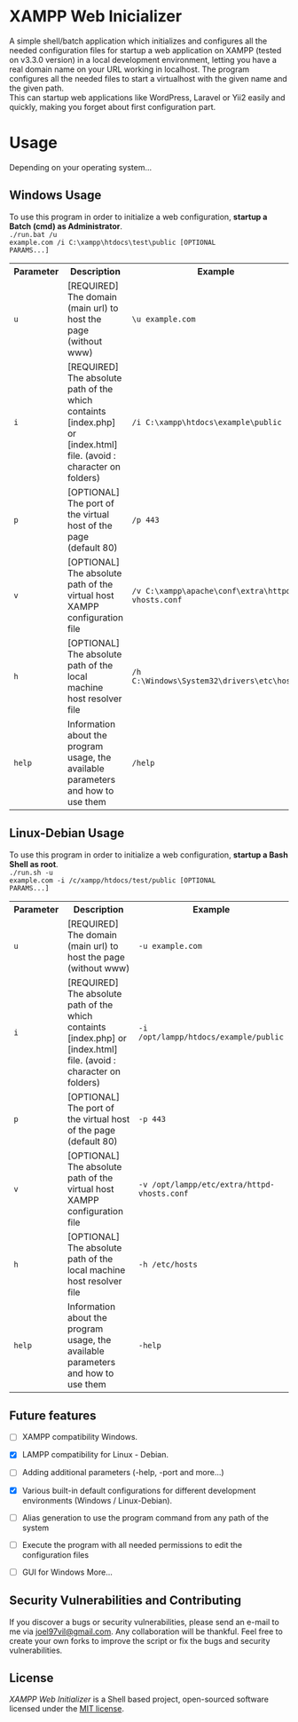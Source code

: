 # XAMPP Web Inicializer
A simple shell/batch application which initializes and configures all the needed configuration files for startup a web application on XAMPP (tested on v3.3.0 version) in a local development environment, letting you have a real domain name on your URL working in localhost. The program configures all the needed files to start a virtualhost with the given name and the given path.
<br />
This can startup web applications like WordPress, Laravel or Yii2 easily and quickly, making you forget about first configuration part.

# Usage
Depending on your operating system...

## Windows Usage
To use this program in order to initialize a web configuration, <b>startup a Batch (cmd) as Administrator</b>.
<br />
<code>./run.bat /u example.com /i C:\xampp\htdocs\test\public [OPTIONAL PARAMS...]</code>

<table>
    <tr>
        <th>Parameter</th>
        <th>Description</th>
        <th>Example</th>
    </tr>
    <tr>
        <td><code>u</code></td>
        <td>[REQUIRED] The domain (main url) to host the page (without www)</td>
        <td><code>\u example.com</code></td>
    </tr>
    <tr>
        <td><code>i</code></td>
        <td>[REQUIRED] The absolute path of the which containts [index.php] or [index.html] file. (avoid : character on folders)</td>
        <td><code>/i C:\xampp\htdocs\example\public</code></td>
    </tr>
    <tr>
        <td><code>p</code></td>
        <td>[OPTIONAL] The port of the virtual host of the page (default 80)</td>
        <td><code>/p 443</code></td>
    </tr>
    <tr>
        <td><code>v</code></td>
        <td>[OPTIONAL] The absolute path of the virtual host XAMPP configuration file</td>
        <td><code>/v C:\xampp\apache\conf\extra\httpd-vhosts.conf</code></td>
    </tr>
    <tr>
        <td><code>h</code></td>
        <td>[OPTIONAL] The absolute path of the local machine host resolver file</td>
        <td><code>/h C:\Windows\System32\drivers\etc\hosts</code></td>
    </tr>
    <tr>
        <td><code>help</code></td>
        <td>Information about the program usage, the available parameters and how to use them</td>
        <td><code>/help</code></td>
    </tr>
</table>

## Linux-Debian Usage
To use this program in order to initialize a web configuration, <b>startup a Bash Shell as root</b>.
<br />
<code>./run.sh -u example.com -i /c/xampp/htdocs/test/public [OPTIONAL PARAMS...]</code>

<table>
    <tr>
        <th>Parameter</th>
        <th>Description</th>
        <th>Example</th>
    </tr>
    <tr>
        <td><code>u</code></td>
        <td>[REQUIRED] The domain (main url) to host the page (without www)</td>
        <td><code>-u example.com</code></td>
    </tr>
    <tr>
        <td><code>i</code></td>
        <td>[REQUIRED] The absolute path of the which containts [index.php] or [index.html] file. (avoid : character on folders)</td>
        <td><code>-i /opt/lampp/htdocs/example/public</code></td>
    </tr>
    <tr>
        <td><code>p</code></td>
        <td>[OPTIONAL] The port of the virtual host of the page (default 80)</td>
        <td><code>-p 443</code></td>
    </tr>
    <tr>
        <td><code>v</code></td>
        <td>[OPTIONAL] The absolute path of the virtual host XAMPP configuration file</td>
        <td><code>-v /opt/lampp/etc/extra/httpd-vhosts.conf</code></td>
    </tr>
    <tr>
        <td><code>h</code></td>
        <td>[OPTIONAL] The absolute path of the local machine host resolver file</td>
        <td><code>-h /etc/hosts</code></td>
    </tr>
    <tr>
        <td><code>help</code></td>
        <td>Information about the program usage, the available parameters and how to use them</td>
        <td><code>-help</code></td>
    </tr>
</table>



## Future features
- [ ] XAMPP compatibility Windows.
- [X] LAMPP compatibility for Linux - Debian.
- [ ] Adding additional parameters (-help, -port and more...)
- [X] Various built-in default configurations for different development environments (Windows / Linux-Debian).
- [ ] Alias generation to use the program command from any path of the system
- [ ] Execute the program with all needed permissions to edit the configuration files
- [ ] GUI for Windows
More...


## Security Vulnerabilities and Contributing
If you discover a bugs or security vulnerabilities, please send an e-mail to me via [joel97vil@gmail.com](mailto:joel97vil@gmail.com). Any collaboration will be thankful.
Feel free to create your own forks to improve the script or fix the bugs and security vulnerabilities.


## License
<i>XAMPP Web Initializer</i> is a Shell based project, open-sourced software licensed under the [MIT license](https://opensource.org/licenses/MIT).
